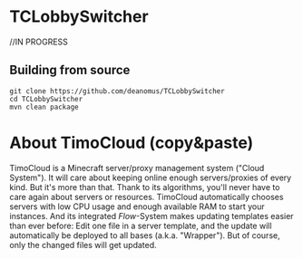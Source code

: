 # TCLobbySwitcher

//IN PROGRESS

 ## Building from source
 ```
 git clone https://github.com/deanomus/TCLobbySwitcher
 cd TCLobbySwitcher
 mvn clean package
 ```


# About TimoCloud (copy&paste)
TimoCloud is a Minecraft server/proxy management system ("Cloud System"). It will care about keeping online enough servers/proxies of every kind. But it's more than that. Thank to its algorithms, you'll never have to care again about servers or resources. TimoCloud automatically chooses servers with low CPU usage and enough available RAM to start your instances. And its integrated *Flow*-System makes updating templates easier than ever before: Edit one file in a server template, and the update will automatically be deployed to all bases (a.k.a. "Wrapper"). But of course, only the changed files will get updated.
